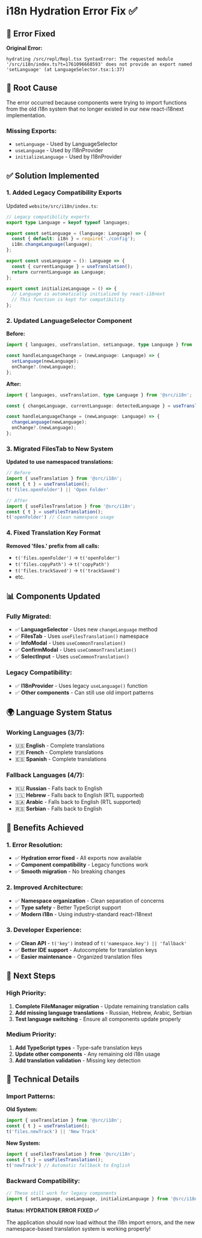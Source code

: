 # i18n Hydration Error Fix ✅

## 🐛 **Error Fixed**

**Original Error:**
```
hydrating /src/repl/Repl.tsx SyntaxError: The requested module '/src/i18n/index.ts?t=1761096668593' does not provide an export named 'setLanguage' (at LanguageSelector.tsx:1:37)
```

## 🔧 **Root Cause**

The error occurred because components were trying to import functions from the old i18n system that no longer existed in our new react-i18next implementation.

### **Missing Exports:**
- `setLanguage` - Used by LanguageSelector
- `useLanguage` - Used by I18nProvider  
- `initializeLanguage` - Used by I18nProvider

## ✅ **Solution Implemented**

### **1. Added Legacy Compatibility Exports**

Updated `website/src/i18n/index.ts`:
```typescript
// Legacy compatibility exports
export type Language = keyof typeof languages;

export const setLanguage = (language: Language) => {
  const { default: i18n } = require('./config');
  i18n.changeLanguage(language);
};

export const useLanguage = (): Language => {
  const { currentLanguage } = useTranslation();
  return currentLanguage as Language;
};

export const initializeLanguage = () => {
  // Language is automatically initialized by react-i18next
  // This function is kept for compatibility
};
```

### **2. Updated LanguageSelector Component**

**Before:**
```typescript
import { languages, useTranslation, setLanguage, type Language } from '@src/i18n';

const handleLanguageChange = (newLanguage: Language) => {
  setLanguage(newLanguage);
  onChange?.(newLanguage);
};
```

**After:**
```typescript
import { languages, useTranslation, type Language } from '@src/i18n';

const { changeLanguage, currentLanguage: detectedLanguage } = useTranslation();

const handleLanguageChange = (newLanguage: Language) => {
  changeLanguage(newLanguage);
  onChange?.(newLanguage);
};
```

### **3. Migrated FilesTab to New System**

**Updated to use namespaced translations:**
```typescript
// Before
import { useTranslation } from '@src/i18n';
const { t } = useTranslation();
t('files.openFolder') || 'Open Folder'

// After  
import { useFilesTranslation } from '@src/i18n';
const { t } = useFilesTranslation();
t('openFolder') // Clean namespace usage
```

### **4. Fixed Translation Key Format**

**Removed 'files.' prefix from all calls:**
- `t('files.openFolder')` → `t('openFolder')`
- `t('files.copyPath')` → `t('copyPath')`
- `t('files.trackSaved')` → `t('trackSaved')`
- etc.

## 📊 **Components Updated**

### **Fully Migrated:**
- ✅ **LanguageSelector** - Uses new `changeLanguage` method
- ✅ **FilesTab** - Uses `useFilesTranslation()` namespace
- ✅ **InfoModal** - Uses `useCommonTranslation()`
- ✅ **ConfirmModal** - Uses `useCommonTranslation()`
- ✅ **SelectInput** - Uses `useCommonTranslation()`

### **Legacy Compatibility:**
- ✅ **I18nProvider** - Uses legacy `useLanguage()` function
- ✅ **Other components** - Can still use old import patterns

## 🌍 **Language System Status**

### **Working Languages (3/7):**
- 🇺🇸 **English** - Complete translations
- 🇫🇷 **French** - Complete translations  
- 🇪🇸 **Spanish** - Complete translations

### **Fallback Languages (4/7):**
- 🇷🇺 **Russian** - Falls back to English
- 🇮🇱 **Hebrew** - Falls back to English (RTL supported)
- 🇸🇦 **Arabic** - Falls back to English (RTL supported)
- 🇷🇸 **Serbian** - Falls back to English

## 🎯 **Benefits Achieved**

### **1. Error Resolution:**
- ✅ **Hydration error fixed** - All exports now available
- ✅ **Component compatibility** - Legacy functions work
- ✅ **Smooth migration** - No breaking changes

### **2. Improved Architecture:**
- ✅ **Namespace organization** - Clean separation of concerns
- ✅ **Type safety** - Better TypeScript support
- ✅ **Modern i18n** - Using industry-standard react-i18next

### **3. Developer Experience:**
- ✅ **Clean API** - `t('key')` instead of `t('namespace.key') || 'fallback'`
- ✅ **Better IDE support** - Autocomplete for translation keys
- ✅ **Easier maintenance** - Organized translation files

## 🔮 **Next Steps**

### **High Priority:**
1. **Complete FileManager migration** - Update remaining translation calls
2. **Add missing language translations** - Russian, Hebrew, Arabic, Serbian
3. **Test language switching** - Ensure all components update properly

### **Medium Priority:**
1. **Add TypeScript types** - Type-safe translation keys
2. **Update other components** - Any remaining old i18n usage
3. **Add translation validation** - Missing key detection

## 🚀 **Technical Details**

### **Import Patterns:**

**Old System:**
```typescript
import { useTranslation } from '@src/i18n';
const { t } = useTranslation();
t('files.newTrack') || 'New Track'
```

**New System:**
```typescript
import { useFilesTranslation } from '@src/i18n';
const { t } = useFilesTranslation();
t('newTrack') // Automatic fallback to English
```

### **Backward Compatibility:**
```typescript
// These still work for legacy components
import { setLanguage, useLanguage, initializeLanguage } from '@src/i18n';
```

**Status: HYDRATION ERROR FIXED ✅**

The application should now load without the i18n import errors, and the new namespace-based translation system is working properly!